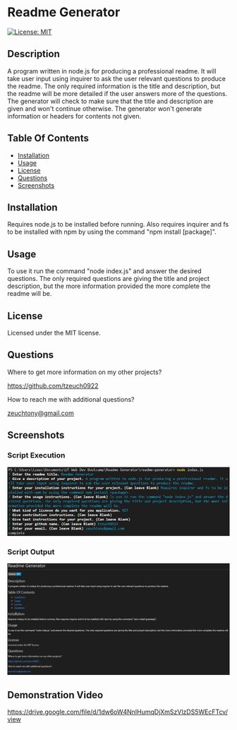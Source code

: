 # Readme Generator
[![License: MIT](https://img.shields.io/badge/License-MIT-blue.svg)](https://wwww.opensource.org/licenses/MIT)
## Description
A program written in node.js for producing a professional readme. It will take user input using inquirer to ask the user relevant questions to produce the readme. The only required information is the title and description, but the readme will be more detailed if the user answers more of the questions. The generator will check to make sure that the title and description are given and won't continue otherwise. The generator won't generate information or headers for contents not given.

## Table Of Contents
* [Installation](#installation)
* [Usage](#usage)
* [License](#license)
* [Questions](#questions)
* [Screenshots](#screenshots)

## Installation
Requires node.js to be installed before running. Also requires inquirer and fs to be installed with npm by using the command "npm install [package]".

## Usage
To use it run the command "node index.js" and answer the desired questions. The only required questions are giving the title and project description, but the more information provided the more complete the readme will be.

## License
Licensed under the MIT license.

## Questions
Where to get more information on my other projects?

https://github.com/tzeuch0922

How to reach me with additional questions?

zeuchtony@gmail.com

## Screenshots
### Script Execution
!["Execution"](./assets/screenshots/Execution.PNG)
### Script Output
!["Results"](./assets/screenshots/Results.PNG)

## Demonstration Video
https://drive.google.com/file/d/1dw6oW4NnIHumqDjXmSzVlzDS5WEcFTcv/view